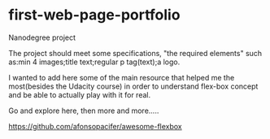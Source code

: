 # first-web-page-portfolio
Nanodegree project

The project should meet some specifications, "the required elements" such as:min 4 images;title text;regular p tag(text);a logo.

I wanted to add here some of the main resource that helped me the most(besides the Udacity course) in order to understand flex-box concept and be able to actually play with it for real.

 Go and explore here, then more and more.....
 
 https://github.com/afonsopacifer/awesome-flexbox



